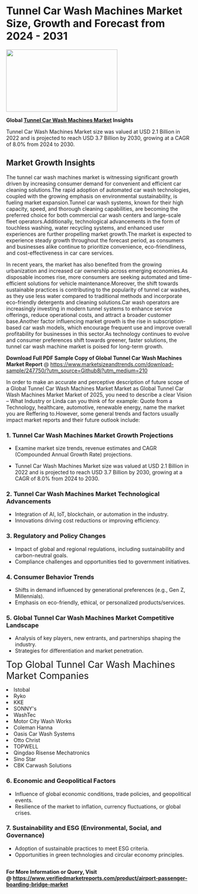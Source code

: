 <H1>Tunnel Car Wash Machines Market Size, Growth and Forecast from 2024 - 2031</H1><img class="aligncenter size-medium wp-image-584254" src="https://thirdeyenews.in/wp-content/uploads/2024/09/Global-Market-Research-300x168.jpeg" alt="" width="300" height="168" /><p><strong>Global&nbsp;<a href="https://www.marketsizeandtrends.com/download-sample/247750/?utm_source=Github8j?utm_medium=210">Tunnel Car Wash Machines Market</a> Insights</strong></p><p>Tunnel Car Wash Machines Market size was valued at USD 2.1 Billion in 2022 and is projected to reach USD 3.7 Billion by 2030, growing at a CAGR of 8.0% from 2024 to 2030.</p><p><h2>Market Growth Insights</h2> <p>The tunnel car wash machines market is witnessing significant growth driven by increasing consumer demand for convenient and efficient car cleaning solutions.The rapid adoption of automated car wash technologies, coupled with the growing emphasis on environmental sustainability, is fueling market expansion.Tunnel car wash systems, known for their high capacity, speed, and thorough cleaning capabilities, are becoming the preferred choice for both commercial car wash centers and large-scale fleet operators.Additionally, technological advancements in the form of touchless washing, water recycling systems, and enhanced user experiences are further propelling market growth.The market is expected to experience steady growth throughout the forecast period, as consumers and businesses alike continue to prioritize convenience, eco-friendliness, and cost-effectiveness in car care services.</p> <p>In recent years, the market has also benefited from the growing urbanization and increased car ownership across emerging economies.As disposable incomes rise, more consumers are seeking automated and time-efficient solutions for vehicle maintenance.Moreover, the shift towards sustainable practices is contributing to the popularity of tunnel car washes, as they use less water compared to traditional methods and incorporate eco-friendly detergents and cleaning solutions.Car wash operators are increasingly investing in modern tunnel systems to enhance service offerings, reduce operational costs, and attract a broader customer base.Another factor influencing market growth is the rise in subscription-based car wash models, which encourage frequent use and improve overall profitability for businesses in this sector.As technology continues to evolve and consumer preferences shift towards greener, faster solutions, the tunnel car wash machine market is poised for long-term growth.<p><span class=""><strong>Download Full PDF Sample Copy of Global Tunnel Car Wash Machines Market Report</strong> @ <a href="https://www.marketsizeandtrends.com/download-sample/247750/?utm_source=Github8j?utm_medium=210" target="_blank">https://www.marketsizeandtrends.com/download-sample/247750/?utm_source=Github8j?utm_medium=210</a></span></p><p>In order to make an accurate and perceptive description of future scope of a Global&nbsp;Tunnel Car Wash Machines Market Market as Global&nbsp;Tunnel Car Wash Machines Market Market of 2025, you need to describe a clear Vision &ndash; What Industry or Linda can you think of for example: Quote from a Technology, healthcare, automotive, renewable energy, name the market you are Reffering to.However, some general trends and factors usually impact market reports and their future outlook include:</p><h3>1.&nbsp;<strong>Tunnel Car Wash Machines Market Growth Projections</strong></h3><ul><li>Examine market size trends, revenue estimates and CAGR (Compounded Annual Growth Rate) projections.</li><li><p>Tunnel Car Wash Machines Market size was valued at USD 2.1 Billion in 2022 and is projected to reach USD 3.7 Billion by 2030, growing at a CAGR of 8.0% from 2024 to 2030.</p></li></ul><h3>2.&nbsp;<strong>Tunnel Car Wash Machines Market Technological Advancements</strong></h3><ul><li>Integration of AI, IoT, blockchain, or automation in the industry.</li><li>Innovations driving cost reductions or improving efficiency.</li></ul><h3>3.&nbsp;<strong>Regulatory and Policy Changes</strong></h3><ul><li>Impact of global and regional regulations, including sustainability and carbon-neutral goals.</li><li>Compliance challenges and opportunities tied to government initiatives.</li></ul><h3>4.&nbsp;<strong>Consumer Behavior Trends</strong></h3><ul><li>Shifts in demand influenced by generational preferences (e.g., Gen Z, Millennials).</li><li>Emphasis on eco-friendly, ethical, or personalized products/services.</li></ul><h3>5.&nbsp;<strong>Global Tunnel Car Wash Machines Market Competitive Landscape</strong></h3><ul><li>Analysis of key players, new entrants, and partnerships shaping the industry.</li><li>Strategies for differentiation and market penetration.</li></ul><p data-pm-slice="1 1 []"><span style="color: inherit; font-family: inherit; font-size: 25px;">Top Global Tunnel Car Wash Machines Market Companies</span></p><div class="" data-test-id=""><p><li>Istobal</li><li> Ryko</li><li> KKE</li><li> SONNY's</li><li> WashTec</li><li> Motor City Wash Works</li><li> Coleman Hanna</li><li> Oasis Car Wash Systems</li><li> Otto Christ</li><li> TOPWELL</li><li> Qingdao Risense Mechatronics</li><li> Sino Star</li><li> CBK Carwash Solutions</li></p></div><h3>6.&nbsp;<strong>Economic and Geopolitical Factors</strong></h3><ul><li>Influence of global economic conditions, trade policies, and geopolitical events.</li><li>Resilience of the market to inflation, currency fluctuations, or global crises.</li></ul><h3>7.&nbsp;<strong>Sustainability and ESG (Environmental, Social, and Governance)</strong></h3><ul><li>Adoption of sustainable practices to meet ESG criteria.</li><li>Opportunities in green technologies and circular economy principles.</li></ul><h2><strong style="font-size: 14px;">For More Information or Query, Visit @&nbsp;</strong><a style="background-color: #ffffff; font-size: 14px;" href="https://www.marketsizeandtrends.com/report/tunnel-car-wash-machines-market/" target="_blank">https://www.verifiedmarketreports.com/product/airport-passenger-boarding-bridge-market</a></h2>